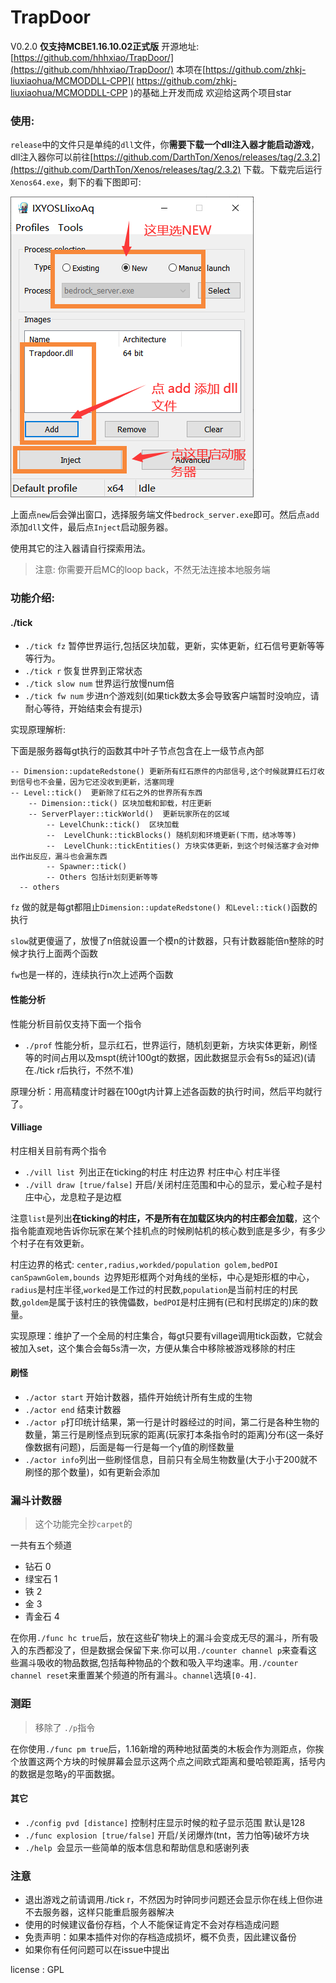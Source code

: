 # TrapDoor 

V0.2.0 **仅支持MCBE1.16.10.02正式版**
开源地址:[https://github.com/hhhxiao/TrapDoor/](https://github.com/hhhxiao/TrapDoor/)
本项在[https://github.com/zhkj-liuxiaohua/MCMODDLL-CPP]( https://github.com/zhkj-liuxiaohua/MCMODDLL-CPP )的基础上开发而成
欢迎给这两个项目star

### 使用:

`release`中的文件只是单纯的`dll`文件，你**需要下载一个dll注入器才能启动游戏**，dll注入器你可以前往[https://github.com/DarthTon/Xenos/releases/tag/2.3.2](https://github.com/DarthTon/Xenos/releases/tag/2.3.2) 下载。下载完后运行`Xenos64.exe`，剩下的看下图即可:

![](./img/howto.png)

上面点`new`后会弹出窗口，选择服务端文件`bedrock_server.exe`即可。然后点`add`添加`dll`文件，最后点`Inject`启动服务器。

使用其它的注入器请自行探索用法。

> 注意: 你需要开启MC的loop back，不然无法连接本地服务端


### 功能介绍:

#### ./tick

- `./tick fz` 暂停世界运行,包括区块加载，更新，实体更新，红石信号更新等等等行为。
- `./tick r` 恢复世界到正常状态
- `./tick slow num` 世界运行放慢num倍
- `./tick fw num` 步进n个游戏刻(如果tick数太多会导致客户端暂时没响应，请耐心等待，开始结束会有提示)



实现原理解析:

下面是服务器每gt执行的函数其中叶子节点包含在上一级节点內部

```
-- Dimension::updateRedstone() 更新所有红石原件的内部信号,这个时候就算红石灯收到信号也不会量，因为它还没收到更新，活塞同理
-- Level::tick()  更新除了红石之外的世界所有东西
	-- Dimension::tick() 区块加载和卸载，村庄更新
	-- ServerPlayer::tickWorld()  更新玩家所在的区域
		-- LevelChunk::tick()  区块加载
		--  LevelChunk::tickBlocks() 随机刻和环境更新(下雨，结冰等等)
		--  LevelChunk::tickEntities() 方块实体更新，到这个时候活塞才会对伸出作出反应，漏斗也会漏东西
		-- Spawner::tick()
		-- Others 包括计划刻更新等等
  -- others
```

`fz` 做的就是每gt都阻止`Dimension::updateRedstone() 和Level::tick()`函数的执行

`slow`就更傻逼了，放慢了n倍就设置一个模n的计数器，只有计数器能倍n整除的时候才执行上面两个函数

`fw`也是一样的，连续执行n次上述两个函数 

#### 性能分析

性能分析目前仅支持下面一个指令

- `./prof` 性能分析，显示红石，世界运行，随机刻更新，方块实体更新，刷怪等的时间占用以及mspt(统计100gt的数据，因此数据显示会有5s的延迟)(请在./tick r后执行，不然不准)

原理分析：用高精度计时器在100gt内计算上述各函数的执行时间，然后平均就行了。

#### Villiage

村庄相关目前有两个指令

- `./vill list `列出正在ticking的村庄 村庄边界 村庄中心 村庄半径
- `./vill draw [true/false]` 开启/关闭村庄范围和中心的显示，爱心粒子是村庄中心，龙息粒子是边框

注意`list`是列出**在ticking的村庄，不是所有在加载区块内的村庄都会加载**，这个指令能直观地告诉你玩家在某个挂机点的时候刷帖机的核心数到底是多少，有多少个村子在有效更新。

村庄边界的格式: `center,radius,workded/population golem,bedPOI canSpawnGolem,bounds `边界矩形框两个对角线的坐标，中心是矩形框的中心，`radius`是村庄半径,`worked`是工作过的村民数,`population`是当前村庄的村民数,`goldem`是属于该村庄的铁傀儡数，`bedPOI`是村庄拥有(已和村民绑定的)床的数量。

实现原理：维护了一个全局的村庄集合，每gt只要有village调用tick函数，它就会被加入set，这个集合会每5s清一次，方便从集合中移除被游戏移除的村庄

#### 刷怪

- `./actor start` 开始计数器，插件开始统计所有生成的生物
- `./actor end` 结束计数器
- `./actor p`打印统计结果，第一行是计时器经过的时间，第二行是各种生物的数量，第三行是刷怪点到玩家的距离(玩家打本条指令时的距离)分布(这一条好像数据有问题)，后面是每一行是每一个`y`值的刷怪数量
- `./actor info`列出一些刷怪信息，目前只有全局生物数量(大于小于200就不刷怪的那个数量)，如有更新会添加

### 漏斗计数器

> 这个功能完全抄`carpet`的

一共有五个频道

- 钻石 0
- 绿宝石 1
- 铁 2
- 金 3
- 青金石 4

在你用`./func hc true`后，放在这些矿物块上的漏斗会变成无尽的漏斗，所有吸入的东西都没了，但是数据会保留下来.你可以用`./counter channel p`来查看这些漏斗吸收的物品数据,包括每种物品的个数和吸入平均速率。用`./counter channel reset`来重置某个频道的所有漏斗。`channel`选填`[0-4]`.

### 测距

> 移除了 `./p`指令

在你使用`./func pm true`后，1.16新增的两种地狱菌类的木板会作为测距点，你挨个放置这两个方块的时候屏幕会显示这两个点之间欧式距离和曼哈顿距离，括号内的数据是忽略`y`的平面数据。

#### 其它

- `./config pvd [distance]` 控制村庄显示时候的粒子显示范围 默认是128 
- `./func explosion [true/false]` 开启/关闭爆炸(tnt，苦力怕等)破坏方块
- `./help `会显示一些简单的版本信息和帮助信息和感谢列表

### 注意

- 退出游戏之前请调用./tick r，不然因为时钟同步问题还会显示你在线上但你进不去服务器，这样只能重启服务器解决
- 使用的时候建议备份存档，个人不能保证肯定不会对存档造成问题
- 免责声明：如果本插件对你的存档造成损坏，概不负责，因此建议备份
- 如果你有任何问题可以在issue中提出

license : GPL


